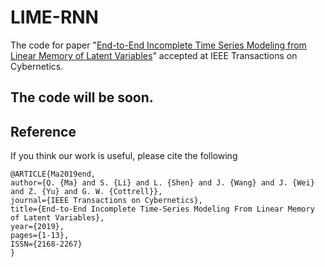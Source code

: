 # LIME-RNN

The code for paper "[End-to-End Incomplete Time Series Modeling from Linear Memory of Latent Variables](https://ieeexplore.ieee.org/document/8685795)" accepted at IEEE Transactions on Cybernetics.



## The code will be soon.



## Reference

If you think our work is useful, please cite the following

```
@ARTICLE{Ma2019end, 
author={Q. {Ma} and S. {Li} and L. {Shen} and J. {Wang} and J. {Wei} and Z. {Yu} and G. W. {Cottrell}}, 
journal={IEEE Transactions on Cybernetics}, 
title={End-to-End Incomplete Time-Series Modeling From Linear Memory of Latent Variables}, 
year={2019}, 
pages={1-13}, 
ISSN={2168-2267}
}
```


